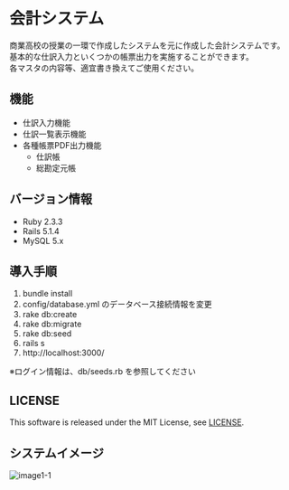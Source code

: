 会計システム
====
商業高校の授業の一環で作成したシステムを元に作成した会計システムです。  
基本的な仕訳入力といくつかの帳票出力を実施することができます。  
各マスタの内容等、適宜書き換えてご使用ください。


## 機能
* 仕訳入力機能  
* 仕訳一覧表示機能
* 各種帳票PDF出力機能
  * 仕訳帳
  * 総勘定元帳


## バージョン情報
* Ruby 2.3.3
* Rails 5.1.4
* MySQL 5.x

## 導入手順
1. bundle install
2. config/database.yml のデータベース接続情報を変更
3. rake db:create
4. rake db:migrate
5. rake db:seed
6. rails s
7. http://localhost:3000/

  ※ログイン情報は、db/seeds.rb を参照してください

## LICENSE

This software is released under the MIT License, see [LICENSE](https://github.com/wit-seg/kaikei/blob/master/LICENSE).

## システムイメージ
![image1-1](https://user-images.githubusercontent.com/37394007/38126306-bc65fbee-342a-11e8-959e-0c241325f8ee.png)  
